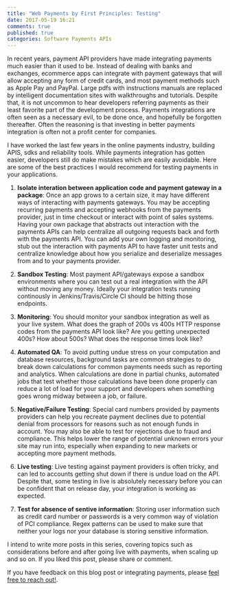 ```yaml
---
title: "Web Payments by First Principles: Testing"
date: 2017-05-19 16:21
comments: true
published: true
categories: Software Payments APIs
---
```


In recent years, payment API providers have made integrating payments much easier than it used to be. Instead of dealing with banks and exchanges, ecommerce apps can integrate with payment gateways that will allow accepting any form of credit cards, and most payment methods such as Apple Pay and PayPal. Large pdfs with instructions manuals are replaced by intelligent documentation sites with walkthroughs and tutorials. Despite that, it is not uncommon to hear developers referring payments as their least favorite part of the development process. Payments integrations are often seen as a necessary evil, to be done once, and hopefully be forgotten thereafter. Often the reasoning is that investing in better payments integration is often not a profit center for companies.

I have worked the last few years in the online payments industry, building APIS, sdks and reliability tools. While payments integration has gotten easier, developers still do make mistakes which are easily avoidable. Here are some of the best practices I would recommend for testing payments in your applications.

1. **Isolate interation between application code and payment gateway in a package**: Once an app grows to a certain size, it may have different ways of interacting with payments gateways. You may be accepting recurring payments and accepting webhooks from the payments provider, just in time checkout or interact with point of sales systems. Having your own package that abstracts out interaction with the payments APIs can help centralize all outgoing requests back and forth with the payments API. You can add your own logging and monitoring, stub out the interaction with payments API to have faster unit tests and centralize knowledge about how you serialize and deserialize messages from and to your payments provider.

2. **Sandbox Testing**: Most payment API/gateways expose a sandbox environments where you can test out a real integration with the API without moving any money. Ideally your integration tests running continously in Jenkins/Travis/Circle CI should be hitting those endpoints.

3. **Monitoring**: You should monitor your sandbox integration as well as your live system. What does the graph of 200s vs 400s HTTP response codes from the payments API look like? Are you getting unexpected 400s? How about 500s? What does the response times look like?

4. **Automated QA**: To avoid putting undue stress on your computation and database resources, background tasks are common strategies to do break down calculations for common payments needs such as reporting and analytics. When calculations are done in partial chunks, automated jobs that test whether those calculations have been done properly can reduce a lot of load for your support and developers when something goes wrong midway between a job, or failure.

5. **Negative/Failure Testing**: Special card numbers provided by payments providers can help you recreate payment declines due to potential denial from processors for reasons such as not enough funds in account. You may also be able to test for rejections due to fraud and compliance. This helps lower the range of potential unknown errors your site may run into, especially when expanding to new markets or accepting more payment methods.

6. **Live testing**: Live testing against payment providers is often tricky, and can led to accounts getting shut down if there is undue load on the API. Despite that, some testing in live is absolutely necessary before you can be confident that on release day, your integration is working as expected.

7. **Test for absence of sentive information**: Storing user information such as credit card number or passwords is a very common way of violation of PCI compliance. Regex patterns can be used to make sure that neither your logs nor your database is storing sensitive information.

I intend to write more posts in this series, covering topics such as considerations before and after going live with payments, when scaling up and so on. If you liked this post, please share or comment.

If you have feedback on this blog post or integrating payments, please [feel free to reach out!](mailto:avi@aviadas.com).
